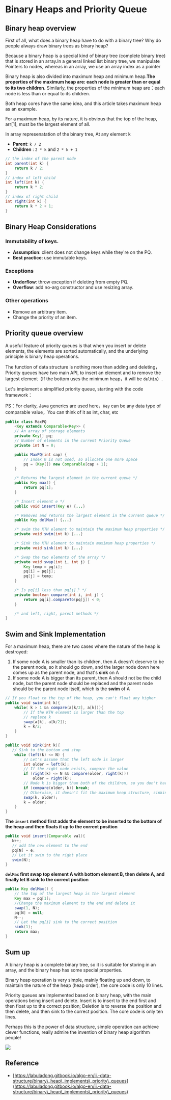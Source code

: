 # Binary Heaps and Priority Queue

## Binary heap overview

First of all, what does a binary heap have to do with a binary tree? Why do people always draw binary trees as binary heap?

Because a binary heap is a special kind of binary tree (complete binary tree) that is stored in an array.In a general linked list binary tree, we manipulate Pointers to nodes, whereas in an array, we use an array index as a pointer

Binary heap is also divided into maximum heap and minimum heap.**The properties of the maximum heap are: each node is greater than or equal to its two children.** Similarly, the properties of the minimum heap are：each node is less than or equal to its children.

Both heap cores have the same idea, and this article takes maximum heap as an example.

For a maximum heap, by its nature, it is obvious that the top of the heap, arr\[1], must be the largest element of all.

In array represenatation of the binary tree, At any element k

* **Parent**: `k / 2`
* **Children** : `2 * k` and `2 * k + 1`

```java
// the index of the parent node
int parent(int k) {
    return k / 2;
}
// index of left child
int left(int k) {
    return k * 2;
}
// index of right child
int right(int k) {
    return k * 2 + 1;
}
```

## Binary Heap Considerations

### Immutability of keys.

* **Assumption**: client does not change keys while they're on the PQ.
* **Best practice**: use immutable keys.

### Exceptions

* **Underflow**: throw exception if deleting from empty PQ.
* **Overflow**: add no-arg constructor and use resizing array.

### Other operations

* Remove an arbitrary item.
* Change the priority of an item.

## Priority queue overview

A useful feature of priority queues is that when you insert or delete elements, the elements are sorted automatically, and the underlying principle is binary heap operations.

The function of data structure is nothing more than adding and deleting，Priority queues have two main API, to insert an element and to remove the largest element（If the bottom uses the minimum heap，it will be `delMin`）.

Let's implement a simplified priority queue, starting with the code framework：

PS：For clarity, Java generics are used here，`Key` can be any data type of comparable value，You can think of it as int, char, etc

```java
public class MaxPQ
    <Key extends Comparable<Key>> {
    // An array of storage elements
    private Key[] pq;
    // Number of elements in the current Priority Queue
    private int N = 0;

    public MaxPQ(int cap) {
        // Index 0 is not used, so allocate one more space
        pq = (Key[]) new Comparable[cap + 1];
    }

    /* Returns the largest element in the current queue */
    public Key max() {
        return pq[1];
    }

    /* Insert element e */
    public void insert(Key e) {...}

    /* Removes and returns the largest element in the current queue */
    public Key delMax() {...}

    /* swim the KTH element to maintain the maximum heap properties */
    private void swim(int k) {...}

    /* Sink the KTH element to maintain maximum heap properties */
    private void sink(int k) {...}

    /* Swap the two elements of the array */
    private void swap(int i, int j) {
        Key temp = pq[i];
        pq[i] = pq[j];
        pq[j] = temp;
    }

    /* Is pq[i] less than pq[j]？ */
    private boolean compare(int i, int j) {
        return pq[i].compareTo(pq[j]) < 0;
    }

    /* and left, right, parent methods */
}
```

## Swim and Sink Implementation

For a maximum heap, there are two cases where the nature of the heap is destroyed:

1. If some node A is smaller than its children, then A doesn't deserve to be the parent node, so it should go down, and the larger node down here comes up as the parent node, and that's **sink** on A
2. If some node A is bigger than its parent, then A should not be the child node, but the parent node should be replaced and the parent node should be the parent node itself, which is the **swim** of A

```java
// If you float to the top of the heap, you can't float any higher
public void swim(int k){
    while( k > 1 && compare(a[k/2], a[k])){
        // If the KTH element is larger than the top
        // replace k
        swap(a[k], a[k/2]);
        k = k/2;
    } 
}

public void sink(int k){
   // Sink to the bottom and stop
    while (left(k) <= N) {
        // Let's assume that the left node is larger
        int older = left(k);
        // If the right node exists, compare the value
        if (right(k) <= N && compare(older, right(k)))
            older = right(k);
        // Node k is bigger than both of the children, so you don't have to sink
        if (compare(older, k)) break;
        // Otherwise, it doesn't fit the maximum heap structure, sinking k nodes
        swap(k, older);
        k = older;
    }
}
```

**The** **`insert`** **method first adds the element to be inserted to the bottom of the heap and then floats it up to the correct position**

```java
public void insert(Comparable val){
   N++;
   // add the new element to the end
   pq[N] = e;
   // Let it swim to the right place
   swim(N);
}
```

**`delMax` first swap top element A with bottom element B, then delete A, and finally let B sink to the correct position**

```java
public Key delMax() {
    // the top of the largest heap is the largest element
    Key max = pq[1];
    //Change the maximum element to the end and delete it
    swap(1, N);
    pq[N] = null;
    N--;
    // Let the pq[i] sink to the correct position
    sink(1);
    return max;
}
```

## Sum up

A binary heap is a complete binary tree, so it is suitable for storing in an array, and the binary heap has some special properties.

Binary heap operation is very simple, mainly floating up and down, to maintain the nature of the heap (heap order), the core code is only 10 lines.

Priority queues are implemented based on binary heap, with the main operations being insert and delete. Insert is to insert to the end first and then float up to the correct position; Deletion is to reverse the position and then delete, and then sink to the correct position. The core code is only ten lines.

Perhaps this is the power of data structure, simple operation can achieve clever functions, really admire the invention of binary heap algorithm people!

![](<.gitbook/assets/image (25) (1).png>)

## Reference

* [https://labuladong.gitbook.io/algo-en/ii.-data-structure/binary\_heap\_implements\_priority\_queues](https://labuladong.gitbook.io/algo-en/ii.-data-structure/binary\_heap\_implements\_priority\_queues)
